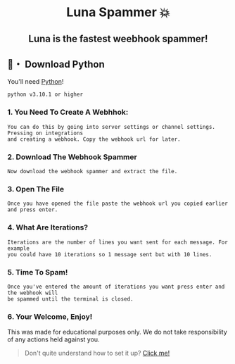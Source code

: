 <h1 align="center">
  Luna Spammer 💥
</h1>

<h2 align="center">
  Luna is the fastest weebhook spammer!
</h2>




## 🐍・ Download Python

You'll need [Python](https://www.python.org/downloads/)!
```sh-session
python v3.10.1 or higher
```

### 1. You Need To Create A Webhhok:
```
You can do this by going into server settings or channel settings. Pressing on integrations
and creating a webhook. Copy the webhook url for later.
```

### 2. Download The Webhook Spammer 
```
Now download the webhook spammer and extract the file.
```
### 3. Open The File
```
Once you have opened the file paste the webhook url you copied earlier and press enter.
```
### 4. What Are Iterations?
```
Iterations are the number of lines you want sent for each message. For example
you could have 10 iterations so 1 message sent but with 10 lines.
```
### 5. Time To Spam!
```
Once you've entered the amount of iterations you want press enter and the webhook will 
be spammed until the terminal is closed.
```
### 6. Your Welcome, Enjoy!
This was made for educational purposes only. We do not take responsibility of any actions
held against you.


> Don't quite understand how to set it up? [Click me!](https://discord.gg/PskF2YeXnd)
